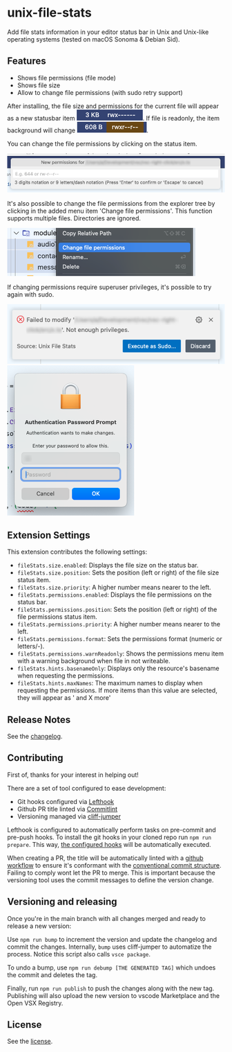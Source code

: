 # unix-file-stats

Add file stats information in your editor status bar in Unix and Unix-like operating systems (tested on macOS Sonoma & Debian Sid).


## Features

 - Shows file permissions (file mode)
 - Shows file size
 - Allow to change file permissions (with sudo retry support)

After installing, the file size and permissions for the current file will appear as a new statusbar item ![Preview](resources/stats_1.png). If file is readonly, the item background will change ![Preview](resources/stats_2.png).

You can change the file permissions by clicking on the status item.

![Preview](resources/change_prompt.png)

It's also possible to change the file permissions from the explorer tree by clicking in the added menu item 'Change file permissions'. This function supports multiple files. Directories are ignored.

![Preview](resources/explorer_item.png)

If changing permissions require superuser privileges, it's possible to try again with sudo.

![Preview](resources/sudo_retry.png)
![Preview](resources/sudo_prompt.png)


## Extension Settings

This extension contributes the following settings:

* `fileStats.size.enabled`:             Displays the file size on the status bar.
* `fileStats.size.position`:            Sets the position (left or right) of the file size status item.
* `fileStats.size.priority`:            A higher number means nearer to the left.
* `fileStats.permissions.enabled`:      Displays the file permissions on the status bar.
* `fileStats.permissions.position`:     Sets the position (left or right) of the file permissions status item.
* `fileStats.permissions.priority`:     A higher number means nearer to the left.
* `fileStats.permissions.format`:       Sets the permissions format (numeric or letters/-).
* `fileStats.permissions.warnReadonly`: Shows the permissions menu item with a warning background when file in not writeable.
* `fileStats.hints.basenameOnly`:       Displays only the resource's basename when requesting the permissions.
* `fileStats.hints.maxNames`:           The maximum names to display when requesting the permissions. If more items than this value are selected, they will appear as ' and X more'


## Release Notes

See the [changelog](./CHANGELOG.md).


## Contributing

First of, thanks for your interest in helping out!

There are a set of tool configured to ease development:
 - Git hooks configured via [Lefthook](https://lefthook.dev/)
 - Github PR title linted via [Commitlint](https://commitlint.js.org/)
 - Versioning managed via [cliff-jumper](https://github.com/favware/cliff-jumper)

Lefthook is configured to automatically perform tasks on pre-commit and pre-push hooks.
To install the git hooks in your cloned repo run `npm run prepare`.
This way, [the configured hooks](./lefthook.yml) will be automatically executed.

When creating a PR, the title will be automatically linted with a [github workflow](./.github/workflows/semantic-pull-request.yml)
to ensure it's conformant with the [conventional commit structure](https://www.conventionalcommits.org/en/v1.0.0/).
Failing to comply wont let the PR to merge. This is important because the versioning tool
uses the commit messages to define the version change.


## Versioning and releasing

Once you're in the main branch with all changes merged and ready to release a new version:

Use `npm run bump` to increment the version and update the changelog and commit the changes. Internally,
`bump` uses cliff-jumper to automatize the process. Notice this script also calls `vsce package`.

To undo a bump, use `npm run debump [THE GENERATED TAG]` which undoes the commit and deletes the tag.

Finally, run `npm run publish` to push the changes along with the new tag.
Publishing will also upload the new version to vscode Marketplace and the Open VSX Registry.


## License

See the [license](./LICENSE.md).
